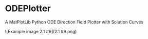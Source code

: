 # ODEPlotter
A MatPlotLib Python ODE Direction Field Plotter with Solution Curves

![Example image 2.1 #9](2.1 #9.png)
